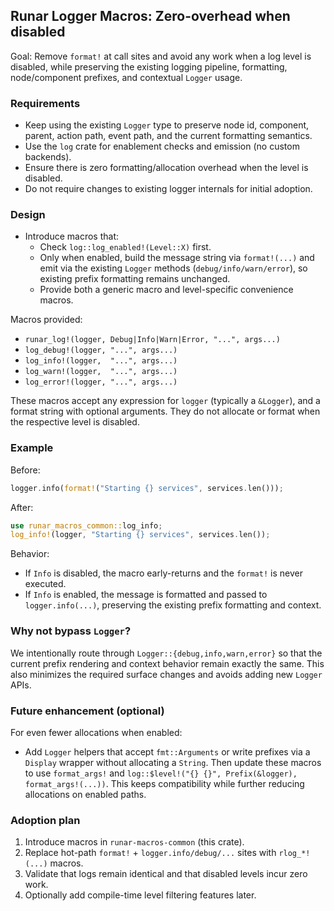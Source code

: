 ## Runar Logger Macros: Zero-overhead when disabled

Goal: Remove `format!` at call sites and avoid any work when a log level is disabled, while preserving the existing logging pipeline, formatting, node/component prefixes, and contextual `Logger` usage.

### Requirements
- Keep using the existing `Logger` type to preserve node id, component, parent, action path, event path, and the current formatting semantics.
- Use the `log` crate for enablement checks and emission (no custom backends).
- Ensure there is zero formatting/allocation overhead when the level is disabled.
- Do not require changes to existing logger internals for initial adoption.

### Design

- Introduce macros that:
  - Check `log::log_enabled!(Level::X)` first.
  - Only when enabled, build the message string via `format!(...)` and emit via the existing `Logger` methods (`debug/info/warn/error`), so existing prefix formatting remains unchanged.
  - Provide both a generic macro and level-specific convenience macros.

Macros provided:
- `runar_log!(logger, Debug|Info|Warn|Error, "...", args...)`
- `log_debug!(logger, "...", args...)`
- `log_info!(logger,  "...", args...)`
- `log_warn!(logger,  "...", args...)`
- `log_error!(logger, "...", args...)`

These macros accept any expression for `logger` (typically a `&Logger`), and a format string with optional arguments. They do not allocate or format when the respective level is disabled.

### Example

Before:
```rust
logger.info(format!("Starting {} services", services.len()));
```

After:
```rust
use runar_macros_common::log_info;
log_info!(logger, "Starting {} services", services.len());
```

Behavior:
- If `Info` is disabled, the macro early-returns and the `format!` is never executed.
- If `Info` is enabled, the message is formatted and passed to `logger.info(...)`, preserving the existing prefix formatting and context.

### Why not bypass `Logger`?

We intentionally route through `Logger::{debug,info,warn,error}` so that the current prefix rendering and context behavior remain exactly the same. This also minimizes the required surface changes and avoids adding new `Logger` APIs.

### Future enhancement (optional)

For even fewer allocations when enabled:
- Add `Logger` helpers that accept `fmt::Arguments` or write prefixes via a `Display` wrapper without allocating a `String`. Then update these macros to use `format_args!` and `log::$level!("{} {}", Prefix(&logger), format_args!(...))`. This keeps compatibility while further reducing allocations on enabled paths.

### Adoption plan

1) Introduce macros in `runar-macros-common` (this crate).
2) Replace hot-path `format!` + `logger.info/debug/...` sites with `rlog_*!(...)` macros.
3) Validate that logs remain identical and that disabled levels incur zero work.
4) Optionally add compile-time level filtering features later.


